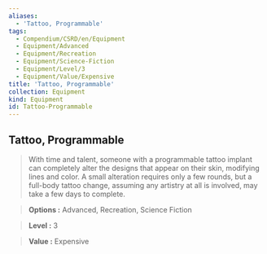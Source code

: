 ```yaml
---
aliases:
  - 'Tattoo, Programmable'
tags:
  - Compendium/CSRD/en/Equipment
  - Equipment/Advanced
  - Equipment/Recreation
  - Equipment/Science-Fiction
  - Equipment/Level/3
  - Equipment/Value/Expensive
title: 'Tattoo, Programmable'
collection: Equipment
kind: Equipment
id: Tattoo-Programmable
---
```

## Tattoo, Programmable    
    
>With time and talent, someone with a programmable tattoo implant can completely alter the designs that appear on their skin, modifying lines and color. A small alteration requires only a few rounds, but a full-body tattoo change, assuming any artistry at all is involved, may take a few days to complete.    
> **Options :** Advanced, Recreation, Science Fiction    
> **Level :** 3    
> **Value :** Expensive

